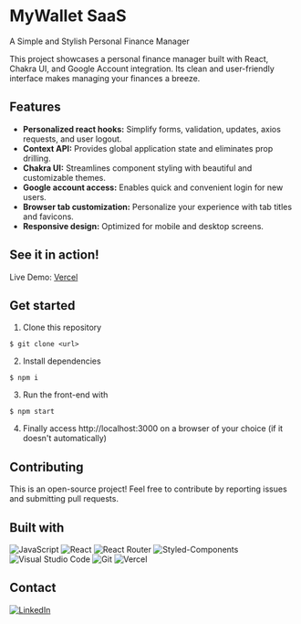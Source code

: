 # MyWallet SaaS

A Simple and Stylish Personal Finance Manager

This project showcases a personal finance manager built with React, Chakra UI, and Google Account integration. Its clean and user-friendly interface makes managing your finances a breeze.

## Features

-   **Personalized react hooks:** Simplify forms, validation, updates, axios requests, and user logout.
-   **Context API:** Provides global application state and eliminates prop drilling.
-   **Chakra UI:** Streamlines component styling with beautiful and customizable themes.
-   **Google account access:** Enables quick and convenient login for new users.
-   **Browser tab customization:** Personalize your experience with tab titles and favicons.
-   **Responsive design:** Optimized for mobile and desktop screens.

## See it in action!

Live Demo: [Vercel](https://mywallet-snowy.vercel.app/)

## Get started

1. Clone this repository

```
$ git clone <url>
```

2. Install dependencies

```
$ npm i
```

3. Run the front-end with

```
$ npm start
```

4. Finally access http://localhost:3000 on a browser of your choice (if it doesn't automatically)

## Contributing

This is an open-source project! Feel free to contribute by reporting issues and submitting pull requests.

## Built with

![JavaScript](https://img.shields.io/badge/JavaScript-F7DF1E?style=for-the-badge&logo=javascript&logoColor=black)
![React](https://img.shields.io/badge/React-20232A?style=for-the-badge&logo=react&logoColor=61DAFB)
![React Router](https://img.shields.io/badge/React_Router-CA4245?style=for-the-badge&logo=react-router&logoColor=white)
![Styled-Components](https://img.shields.io/badge/styled--components-DB7093?style=for-the-badge&logo=styled-components&logoColor=white)
![Visual Studio Code](https://img.shields.io/badge/Visual_Studio_Code-0078D4?style=for-the-badge&logo=visual%20studio%20code&logoColor=white)
![Git](https://img.shields.io/badge/GIT-E44C30?style=for-the-badge&logo=git&logoColor=white)
![Vercel](https://img.shields.io/badge/Vercel-000000?style=for-the-badge&logo=vercel&logoColor=white)

## Contact

[![LinkedIn][linkedin-shield]][linkedin-url]

[linkedin-shield]: https://img.shields.io/badge/LinkedIn-0077B5?style=for-the-badge&logo=linkedin&logoColor=white
[linkedin-url]: https://www.linkedin.com/in/domingosmiguel/
